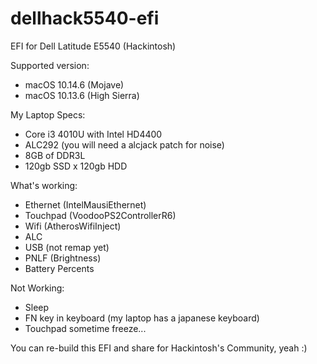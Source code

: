 # dellhack5540-efi

EFI for Dell Latitude E5540 (Hackintosh)

Supported version:
- macOS 10.14.6 (Mojave)
- macOS 10.13.6 (High Sierra)

My Laptop Specs:
- Core i3 4010U with Intel HD4400
- ALC292 (you will need a alcjack patch for noise)
- 8GB of DDR3L
- 120gb SSD x 120gb HDD

What's working:
- Ethernet (IntelMausiEthernet)
- Touchpad (VoodooPS2ControllerR6)
- Wifi (AtherosWifiInject)
- ALC
- USB (not remap yet)
- PNLF (Brightness)
- Battery Percents

Not Working:
- Sleep
- FN key in keyboard (my laptop has a japanese keyboard)
- Touchpad sometime freeze...

You can re-build this EFI and share for Hackintosh's Community, yeah :)
